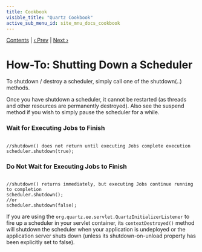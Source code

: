 ```yaml
---
title: Cookbook
visible_title: "Quartz Cookbook"
active_sub_menu_id: site_mnu_docs_cookbook
---
```

<div class="secNavPanel"><a href=".">Contents</a> | <a href="SchedulerStandby.md">&lsaquo;&nbsp;Prev</a> | <a href="ServletInitScheduler.md">Next&nbsp;&rsaquo;</a></div>





# How-To: Shutting Down a Scheduler

To shutdown / destroy a scheduler, simply call one of the shutdown(..) methods.

Once you have shutdown a scheduler, it cannot be restarted (as threads and other resources are permanently destroyed). Also see the suspend method if you wish to simply pause the scheduler for a while.


### Wait for Executing Jobs to Finish

<pre class="prettyprint highlight"><code class="language-java" data-lang="java">
//shutdown() does not return until executing Jobs complete execution
scheduler.shutdown(true);
</code></pre>


### Do Not Wait for Executing Jobs to Finish

<pre class="prettyprint highlight"><code class="language-java" data-lang="java">
//shutdown() returns immediately, but executing Jobs continue running to completion
scheduler.shutdown();
//or
scheduler.shutdown(false);
</code></pre>


If you are using the `org.quartz.ee.servlet.QuartzInitializerListener` to fire up a scheduler in your servlet container, its `contextDestroyed()` method will shutdown the scheduler when your application is undeployed or the application server shuts down (unless its shutdown-on-unload property has been explicitly set to false).
